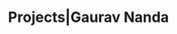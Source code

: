 ---
layout: projects
title: Projects|Gaurav Nanda
description: Every great website starts with a great homepage. The homepage tells your viewers what your site is all about and gives your viewers a place to come back to.
sitemap:
    priority: 1.0
    lastmod: 2018-06-03
    changefreq: weekly
---